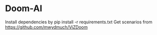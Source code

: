 # Doom-AI
Install dependencies by pip install -r requirements.txt
Get scenarios from https://github.com/mwydmuch/ViZDoom
